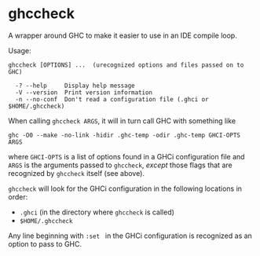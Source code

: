 # ghccheck

A wrapper around GHC to make it easier to use in an IDE compile loop.

Usage:

~~~~~~~~~~~~~~~~~~~~~~~~~~~~~~~~~~~~~~~~
ghccheck [OPTIONS] ...  (urecognized options and files passed on to GHC)

  -? --help     Display help message
  -V --version  Print version information
  -n --no-conf  Don't read a configuration file (.ghci or $HOME/.ghccheck)
~~~~~~~~~~~~~~~~~~~~~~~~~~~~~~~~~~~~~~~~

When calling `ghccheck ARGS`, it will in turn call GHC with something like

    ghc -O0 --make -no-link -hidir .ghc-temp -odir .ghc-temp GHCI-OPTS ARGS

where `GHCI-OPTS` is a list of options found in a GHCi configuration file and `ARGS` is the arguments passed to `ghccheck`, *except* those flags that are recognized by `ghccheck` itself (see above).

`ghccheck` will look for the GHCi configuration in the following locations in order:

  * `.ghci` (in the directory where `ghccheck` is called)
  * `$HOME/.ghccheck`

Any line beginning with `:set ` in the GHCi configuration is recognized as an option to pass to GHC.

